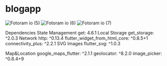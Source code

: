 # blogapp


![Fotoram io (5)](https://user-images.githubusercontent.com/98164787/157710710-e8eb6b38-3983-4e21-b3b0-ead627d30042.jpg)
![Fotoram io (6)](https://user-images.githubusercontent.com/98164787/157710703-e8bc6fb2-5199-483a-bdd6-243308957b5d.jpg)
![Fotoram io (7)](https://user-images.githubusercontent.com/98164787/157710714-18b735c2-dbb9-44be-aa9f-c47b595f4b12.jpg)



Dependencies
State Management
get: 4.6.1
Local Storage
get_storage: ^2.0.3
Network
http: ^0.13.4
flutter_widget_from_html_core: ^0.8.5+1
connectivity_plus: ^2.2.1
SVG Images
flutter_svg: ^1.0.3

Map&Location
google_maps_flutter: ^2.1.1
geolocator: ^8.2.0
image_picker: ^0.8.4+9
